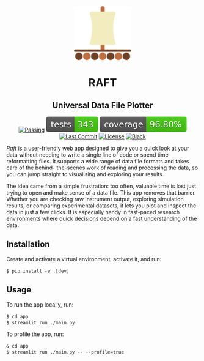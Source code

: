 <p align="center">
  <img src="https://github.com/Emmanuelpean/raft/blob/main/resources/medias/logo.svg" alt="Raft" width="150">
</p>

<h1 align="center">RAFT</h1>
<h2 align="center">Universal Data File Plotter</h2>

<div align="center">

  [![Passing](https://github.com/Emmanuelpean/raft/actions/workflows/test.yml/badge.svg?branch=main&event=push)](https://github.com/Emmanuelpean/raft/actions/workflows/test.yml)
  [![Tests Status](./reports/tests/tests-badge.svg?dummy=8484744)](https://emmanuelpean.github.io/raft/reports/tests/report.html?sort=result)
  [![Coverage Status](./reports/coverage/coverage-badge.svg?dummy=8484744)](https://emmanuelpean.github.io/raft/reports/coverage/htmlcov/index.html)
  [![Last Commit](https://img.shields.io/github/last-commit/emmanuelpean/raft/main)](https://github.com/emmanuelpean/raft/commits/main)
  [![License](https://img.shields.io/badge/License-MIT-yellow.svg)](https://opensource.org/licenses/MIT)
  [![Black](https://img.shields.io/badge/code%20style-black-000000.svg)](https://github.com/psf/black)

</div>

*Raft* is a user-friendly web app designed to give you a quick look at your data without needing to write a single line 
of code or spend time reformatting files. It supports a wide range of data file formats and takes care of the behind-
the-scenes work of reading and processing the data, so you can jump straight to visualising and exploring your results.

The idea came from a simple frustration: too often, valuable time is lost just trying to open and make sense of a data 
file. This app removes that barrier. Whether you are checking raw instrument output, exploring simulation results, or 
comparing experimental datasets, it lets you plot and inspect the data in just a few clicks. It is especially handy in 
fast-paced research environments where quick decisions depend on a fast understanding of the data.

## Installation

Create and activate a virtual environment, activate it, and run:
```console
$ pip install -e .[dev]
```

## Usage
To run the app locally, run:
```console
$ cd app
$ streamlit run ./main.py
```

To profile the app, run:
```console
& cd app
$ streamlit run ./main.py -- --profile=true
```
